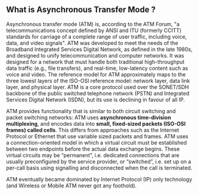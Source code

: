 ## What is Asynchronous Transfer Mode ?
Asynchronous transfer mode (ATM) is, according to the ATM Forum, "a telecommunications concept defined by ANSI and ITU (formerly CCITT) standards for carriage of a complete range of user traffic, including voice, data, and video signals". ATM was developed to meet the needs of the Broadband Integrated Services Digital Network, as defined in the late 1980s, and designed to unify telecommunication and computer networks. It was designed for a network that must handle both traditional high-throughput data traffic (e.g., file transfers), and real-time, low-latency content such as voice and video. The reference model for ATM approximately maps to the three lowest layers of the ISO-OSI reference model: network layer, data link layer, and physical layer. ATM is a core protocol used over the SONET/SDH backbone of the public switched telephone network (PSTN) and Integrated Services Digital Network (ISDN), but its use is declining in favour of all IP.

ATM provides functionality that is similar to both circuit switching and packet switching networks: ATM uses __asynchronous time-division multiplexing__, and encodes data into __small, fixed-sized packets (ISO-OSI frames) called cells__. This differs from approaches such as the Internet Protocol or Ethernet that use variable sized packets and frames. ATM uses a connection-oriented model in which a virtual circuit must be established between two endpoints before the actual data exchange begins. These virtual circuits may be “permanent”, i.e. dedicated connections that are usually preconfigured by the service provider, or “switched”, i.e. set up on a per-call basis using signalling and disconnected when the call is terminated.

ATM eventually became dominated by Internet Protocol (IP) only technology (and Wireless or Mobile ATM never got any foothold).
